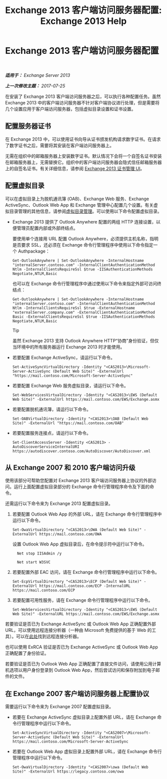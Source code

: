 ﻿---
title: 'Exchange 2013 客户端访问服务器配置: Exchange 2013 Help'
TOCTitle: Exchange 2013 客户端访问服务器配置
ms:assetid: 01432ae4-2a00-44a4-a4dd-4eb8d7e6cfae
ms:mtpsurl: https://technet.microsoft.com/zh-cn/library/Hh529912(v=EXCHG.150)
ms:contentKeyID: 50489826
ms.date: 01/11/2018
mtps_version: v=EXCHG.150
ms.translationtype: HT
---

# Exchange 2013 客户端访问服务器配置

 

_**适用于：** Exchange Server 2013_

_**上一次修改主题：** 2017-07-25_

在安装了 Exchange 2013 客户端访问服务器之后，可以执行各种配置任务。虽然 Exchange 2013 中的客户端访问服务器不针对客户端协议进行处理，但是需要将几个设置应用于客户端访问服务器，包括虚拟目录设置和证书设置。

## 配置服务器证书

在 Exchange 2013 中，可以使用证书向导从证书颁发机构请求数字证书。在请求了数字证书之后，需要将其安装在客户端访问服务器上。

无需在组织中的邮箱服务器上安装数字证书。默认情况下会将一个自签名证书安装在邮箱服务器上，无需替换它。组织中的客户端访问服务器会隐式信任邮箱服务器上的自签名证书。有关详细信息，请参阅 [Exchange 2013 证书管理 UI](exchange-2013-certificate-management-ui-exchange-2013-help.md)。

## 配置虚拟目录

可以在虚拟目录上为脱机通讯簿 (OAB)、Exchange Web 服务、Exchange ActiveSync、Outlook Web App 和 Exchange 管理中心配置几个设置。有关虚拟目录管理的其他信息，请参阅[虚拟目录管理](virtual-directory-management-exchange-2013-help.md)。可以使用以下命令配置虚拟目录。

  - Exchange 2013 提供了 Outlook Anywhere 配置的两组 HTTP 连接设置，以便管理员配置内部或外部终结点。
    
    要使用单个连接用 URL 配置 Outlook Anywhere，必须提供主机名称，指明是否要求 SSL，还必须在 Exchange 命令行管理程序中使用以下命令指定一个 Authpackage：
    
        Get-OutlookAnywhere | Set-OutlookAnywhere -InternalHostname "internalServer.contoso.com" -InternalClientAuthenticationMethod Ntlm -InternalClientsRequireSsl $true -IISAuthenticationMethods Negotiate,NTLM,Basic
    
    也可以在 Exchange 命令行管理程序中通过使用以下命令来指定外部可访问终结点：
    
        Get-OutlookAnywhere | Set-OutlookAnywhere -InternalHostname "internalServer.contoso.com" -InternalClientAuthenticationMethod Ntlm -InternalClientsRequireSsl $true -ExternalHostname "externalServer.company.com" -ExternalClientAuthenticationMethod Basic -ExternalClientsRequireSsl $true -IISAuthenticationMethods Negotiate,NTLM,Basic
    
    > [!TIP]  
    > 虽然 Exchange 2013 支持 Outlook Anywhere HTTP“协商”身份验证，但仅当环境中的所有服务器运行 Exchange 2013 时才能使用。


  - 若要配置 Exchange ActiveSync，请运行以下命令。
    
        Set-ActiveSyncVirtualDirectory -Identity "<CAS2013>\Microsoft-Server-ActiveSync (Default Web Site)" -ExternalUrl "https://mail.contoso.com/Microsoft-Server-ActiveSync"

  - 若要配置 Exchange Web 服务虚拟目录，请运行以下命令。
    
        Set-WebServicesVirtualDirectory -Identity "<CAS2013>\EWS (Default Web Site)" -ExternalUrl https://mail.contoso.com/EWS/Exchange.asmx

  - 若要配置脱机通讯簿，请运行以下命令。
    
        Set-OABVirtualDirectory -Identity "<CAS2013>\OAB (Default Web Site)" -ExternalUrl "https://mail.contoso.com/OAB"

  - 若要配置服务连接点，请运行以下命令。
    
        Set-ClientAccessServer -Identity <CAS2013> -AutoDiscoverServiceInternalURI https://autodiscover.contoso.com/AutoDiscover/AutoDiscover.xml

## 从 Exchange 2007 和 2010 客户端访问升级

使用该部分可帮助您配置对 Exchange 2013 客户端访问服务器上协议的外部访问。运行上面配置虚拟目录部分的 Exchange 命令行管理程序命令及下面的命令。

还需运行以下命令来为 Exchange 2013 配置虚拟目录。

1.  若要配置 Outlook Web App 的外部 URL，请在 Exchange 命令行管理程序中运行以下命令。
    
        Set-OwaVirtualDirectory "<CAS2013>\OWA (Default Web Site)" -ExternalUrl https://mail.contoso.com/OWA
    
    设置 Outlook Web App 虚拟目录后，在命令提示符中运行以下命令。
    
      ```
        Net stop IISAdmin /y
      ```
      ```    
        Net start W3SVC
      ```

2.  若要配置外部 EAC 访问，请在 Exchange 命令行管理程序中运行以下命令。
    
        Set-EcpVirtualDirectory "<CAS2013>\ECP (Default Web Site)" -ExternalUrl https://mail.contoso.com/ECP -InternalURL https://mail.contoso.com/ECP 

3.  若要配置可用性服务，请在 Exchange 命令行管理程序中运行以下命令。
    
        Set-WebServicesVirtualDirectory -Identity "<CAS2013>\EWS (Default Web Site)" -ExternalURL https://mail.contoso.com/EWS/Exchange.asmx

若要验证是否已为 Exchange ActiveSync 或 Outlook Web App 正确配置外部 URL，可以使用远程连接分析器（一种由 Microsoft 免费提供的基于 Web 的工具）。可以在[此处](http://go.microsoft.com/fwlink/?linkid=154308)找到远程连接分析器。

也可以使用 ExRCA 验证是否已为 Exchange ActiveSync 或 Outlook Web App 正确配置了身份验证。

若要验证是否已为 Outlook Web App 正确配置了直接文件访问，请使用公用计算机选项以用户身份登录到 Outlook Web App，然后尝试访问和保存附加到电子邮件的文件。

## 在 Exchange 2007 客户端访问服务器上配置协议

需要运行以下命令来为 Exchange 2007 配置虚拟目录。

  - 若要在 Exchange ActiveSync 虚拟目录上配置外部 URL，请在 Exchange 命令行管理程序中运行以下命令。
    
        Set-ActiveSyncVirtualDirectory -Identity "<CAS2007>\Microsoft-Server-ActiveSync (Default Web Site)" -ExternalUrl https://mail.contoso.com/Microsoft-Server-ActiveSync

  - 若要在 Outlook Web App 虚拟目录上配置外部 URL，请在 Exchange 命令行管理程序中运行以下命令。
    
        Set-OwaVirtualDirectory -Identity "<CAS2007>\owa (Default Web Site)" -ExternalUrl https://legacy.contoso.com/owa

